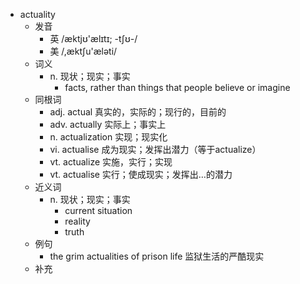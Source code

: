 - actuality
  - 发音
    - 英 /æktjʊ'ælɪtɪ; -tʃʊ-/
    - 美 /,æktʃu'æləti/
  - 词义
    - n. 现状；现实；事实
      - facts, rather than things that people believe or imagine
  - 同根词
    - adj. actual 真实的，实际的；现行的，目前的
    - adv. actually 实际上；事实上
    - n. actualization 实现；现实化
    - vi. actualise 成为现实；发挥出潜力（等于actualize）
    - vt. actualize 实施，实行；实现
    - vt. actualise 实行；使成现实；发挥出…的潜力
  - 近义词
    - n. 现状；现实；事实
      - current situation
      - reality
      - truth
  - 例句
    - the grim actualities of prison life 监狱生活的严酷现实
  - 补充